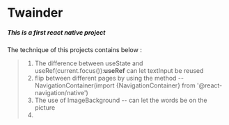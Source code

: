 # Twainder

##### This is a first react native project 

The technique of this projects contains below : 
> 1. The difference between useState and useRef(current.focus()):**useRef** can let textInput be reused 
> 2. flip between different pages by using the method -- NavigationContainer(import {NavigationContainer} from '@react-navigation/native') 
> 3. The use of ImageBackground -- can let the words be on the picture
> 4.
